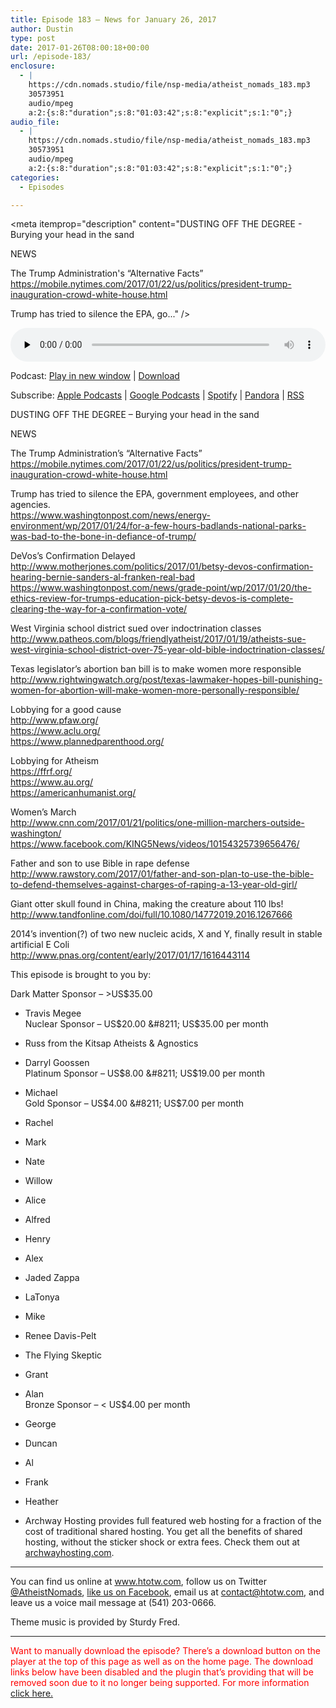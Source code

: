 ```yaml
---
title: ﻿Episode 183 – News for January 26, 2017
author: Dustin
type: post
date: 2017-01-26T08:00:18+00:00
url: /﻿episode-183/
enclosure:
  - |
    https://cdn.nomads.studio/file/nsp-media/atheist_nomads_183.mp3
    30573951
    audio/mpeg
    a:2:{s:8:"duration";s:8:"01:03:42";s:8:"explicit";s:1:"0";}
audio_file:
  - |
    https://cdn.nomads.studio/file/nsp-media/atheist_nomads_183.mp3
    30573951
    audio/mpeg
    a:2:{s:8:"duration";s:8:"01:03:42";s:8:"explicit";s:1:"0";}
categories:
  - Episodes

---
```

<div itemscope itemtype="http://schema.org/AudioObject">
  <meta itemprop="name" content="﻿Episode 183 &#8211; News for January 26, 2017" />
  
  <meta itemprop="uploadDate" content="2017-01-26T01:00:18-07:00" />
  
  <meta itemprop="encodingFormat" content="audio/mpeg" />
  
  <meta itemprop="duration" content="PT1H03M42S" />
  
  <meta itemprop="description" content="DUSTING OFF THE DEGREE - Burying your head in the sand

NEWS

The Trump Administration's “Alternative Facts”
https://mobile.nytimes.com/2017/01/22/us/politics/president-trump-inauguration-crowd-white-house.html

Trump has tried to silence the EPA, go..." />
  
  <meta itemprop="contentUrl" content="https://dts.podtrac.com/redirect.mp3/cdn.nomads.studio/file/nsp-media/atheist_nomads_183.mp3" />
  
  <meta itemprop="contentSize" content="29.2" />
  </p> 
  
  <div class="powerpress_player" id="powerpress_player_8445">
    <audio class="wp-audio-shortcode" id="audio-1452-189" preload="none" style="width: 100%;" controls="controls"><source type="audio/mpeg" src="https://dts.podtrac.com/redirect.mp3/cdn.nomads.studio/file/nsp-media/atheist_nomads_183.mp3?_=189" /><a href="https://dts.podtrac.com/redirect.mp3/cdn.nomads.studio/file/nsp-media/atheist_nomads_183.mp3">https://dts.podtrac.com/redirect.mp3/cdn.nomads.studio/file/nsp-media/atheist_nomads_183.mp3</a></audio>
  </div>
</div>

<p class="powerpress_links powerpress_links_mp3">
  Podcast: <a href="https://dts.podtrac.com/redirect.mp3/cdn.nomads.studio/file/nsp-media/atheist_nomads_183.mp3" class="powerpress_link_pinw" target="_blank" title="Play in new window" onclick="return powerpress_pinw('https://htotw.com/?powerpress_pinw=1452-podcast');" rel="nofollow">Play in new window</a> | <a href="https://dts.podtrac.com/redirect.mp3/cdn.nomads.studio/file/nsp-media/atheist_nomads_183.mp3" class="powerpress_link_d" title="Download" rel="nofollow" download="atheist_nomads_183.mp3">Download</a>
</p>

<p class="powerpress_links powerpress_subscribe_links">
  Subscribe: <a href="https://podcasts.apple.com/us/podcast/humanists-take-on-the-world/id530050098?mt=2&ls=1" class="powerpress_link_subscribe powerpress_link_subscribe_itunes" target="_blank" title="Subscribe on Apple Podcasts" rel="nofollow">Apple Podcasts</a> | <a href="https://www.google.com/podcasts?feed=aHR0cDovL2F0aGVpc3Rub21hZHMubGlic3luLmNvbS9yc3M%3D" class="powerpress_link_subscribe powerpress_link_subscribe_googleplay" target="_blank" title="Subscribe on Google Podcasts" rel="nofollow">Google Podcasts</a> | <a href="https://open.spotify.com/show/3LzK2xZGike6Tc1GEMtMbr?si=LieN9SNuTpq96smuaUsH8A" class="powerpress_link_subscribe powerpress_link_subscribe_spotify" target="_blank" title="Subscribe on Spotify" rel="nofollow">Spotify</a> | <a href="https://www.pandora.com/podcast/atheist-nomads/PC:10122?corr=62071012&part=ug" class="powerpress_link_subscribe powerpress_link_subscribe_pandora" target="_blank" title="Subscribe on Pandora" rel="nofollow">Pandora</a> | <a href="https://htotw.com/feed/podcast/" class="powerpress_link_subscribe powerpress_link_subscribe_rss" target="_blank" title="Subscribe via RSS" rel="nofollow">RSS</a>
</p>

DUSTING OFF THE DEGREE &#8211; Burying your head in the sand

NEWS

The Trump Administration&#8217;s “Alternative Facts”  
<a href="https://mobile.nytimes.com/2017/01/22/us/politics/president-trump-inauguration-crowd-white-house.html" target="_blank" rel="noopener">https://mobile.nytimes.com/2017/01/22/us/politics/president-trump-inauguration-crowd-white-house.html</a>

Trump has tried to silence the EPA, government employees, and other agencies.  
<a href="https://www.washingtonpost.com/news/energy-environment/wp/2017/01/24/for-a-few-hours-badlands-national-parks-was-bad-to-the-bone-in-defiance-of-trump/" target="_blank" rel="noopener">https://www.washingtonpost.com/news/energy-environment/wp/2017/01/24/for-a-few-hours-badlands-national-parks-was-bad-to-the-bone-in-defiance-of-trump/</a>

DeVos’s Confirmation Delayed  
<a href="http://www.motherjones.com/politics/2017/01/betsy-devos-confirmation-hearing-bernie-sanders-al-franken-real-bad" target="_blank" rel="noopener">http://www.motherjones.com/politics/2017/01/betsy-devos-confirmation-hearing-bernie-sanders-al-franken-real-bad</a>  
<a href="https://www.washingtonpost.com/news/grade-point/wp/2017/01/20/the-ethics-review-for-trumps-education-pick-betsy-devos-is-complete-clearing-the-way-for-a-confirmation-vote/" target="_blank" rel="noopener">https://www.washingtonpost.com/news/grade-point/wp/2017/01/20/the-ethics-review-for-trumps-education-pick-betsy-devos-is-complete-clearing-the-way-for-a-confirmation-vote/</a>

West Virginia school district sued over indoctrination classes  
<a href="http://www.patheos.com/blogs/friendlyatheist/2017/01/19/atheists-sue-west-virginia-school-district-over-75-year-old-bible-indoctrination-classes/" target="_blank" rel="noopener">http://www.patheos.com/blogs/friendlyatheist/2017/01/19/atheists-sue-west-virginia-school-district-over-75-year-old-bible-indoctrination-classes/</a>

Texas legislator’s abortion ban bill is to make women more responsible  
<a href="http://www.rightwingwatch.org/post/texas-lawmaker-hopes-bill-punishing-women-for-abortion-will-make-women-more-personally-responsible/" target="_blank" rel="noopener">http://www.rightwingwatch.org/post/texas-lawmaker-hopes-bill-punishing-women-for-abortion-will-make-women-more-personally-responsible/</a>

Lobbying for a good cause  
<a href="http://www.pfaw.org/" target="_blank" rel="noopener">http://www.pfaw.org/</a>  
<a href="https://www.aclu.org/" target="_blank" rel="noopener">https://www.aclu.org/</a>  
<a href="https://www.plannedparenthood.org/" target="_blank" rel="noopener">https://www.plannedparenthood.org/</a>

Lobbying for Atheism  
<a href="https://ffrf.org/" target="_blank" rel="noopener">https://ffrf.org/</a>  
<a href="https://www.au.org/" target="_blank" rel="noopener">https://www.au.org/</a>  
<a href="https://americanhumanist.org/" target="_blank" rel="noopener">https://americanhumanist.org/</a>

Women&#8217;s March  
<a href="http://www.cnn.com/2017/01/21/politics/one-million-marchers-outside-washington/" target="_blank" rel="noopener">http://www.cnn.com/2017/01/21/politics/one-million-marchers-outside-washington/</a>  
<a href="https://www.facebook.com/KING5News/videos/10154325739656476/" target="_blank" rel="noopener">https://www.facebook.com/KING5News/videos/10154325739656476/</a>

Father and son to use Bible in rape defense  
<a href="http://www.rawstory.com/2017/01/father-and-son-plan-to-use-the-bible-to-defend-themselves-against-charges-of-raping-a-13-year-old-girl/" target="_blank" rel="noopener">http://www.rawstory.com/2017/01/father-and-son-plan-to-use-the-bible-to-defend-themselves-against-charges-of-raping-a-13-year-old-girl/</a>

Giant otter skull found in China, making the creature about 110 lbs!  
<a href="http://www.tandfonline.com/doi/full/10.1080/14772019.2016.1267666" target="_blank" rel="noopener">http://www.tandfonline.com/doi/full/10.1080/14772019.2016.1267666</a>

2014’s invention(?) of two new nucleic acids, X and Y, finally result in stable artificial E Coli  
<a href="http://www.pnas.org/content/early/2017/01/17/1616443114" target="_blank" rel="noopener">http://www.pnas.org/content/early/2017/01/17/1616443114</a>

This episode is brought to you by:

Dark Matter Sponsor &#8211; >US$35.00  
* Travis Megee  
Nuclear Sponsor &#8211; US$20.00 &#8211; US$35.00 per month  
* Russ from the Kitsap Atheists & Agnostics  
* Darryl Goossen  
Platinum Sponsor &#8211; US$8.00 &#8211; US$19.00 per month  
* Michael  
Gold Sponsor &#8211; US$4.00 &#8211; US$7.00 per month  
* Rachel  
* Mark  
* Nate  
* Willow  
* Alice  
* Alfred  
* Henry  
* Alex  
* Jaded Zappa  
* LaTonya  
* Mike  
* Renee Davis-Pelt  
* The Flying Skeptic  
* Grant  
* Alan  
Bronze Sponsor &#8211; < US$4.00 per month  
* George  
* Duncan  
* Al  
* Frank  
* Heather

* Archway Hosting provides full featured web hosting for a fraction of the cost of traditional shared hosting. You get all the benefits of shared hosting, without the sticker shock or extra fees. Check them out at <a href="http://archwayhosting.com/" target="_blank" rel="noopener">archwayhosting.com</a>.

<hr width="500" />

You can find us online at <a href="https://www.htotw.com/" target="_blank" rel="noopener">www.htotw.com</a>, follow us on Twitter <a href="https://twitter.com/AtheistNomads" target="_blank" rel="noopener">@AtheistNomads</a>, <a href="https://htotw.com/facebook" target="_blank" rel="noopener">like us on Facebook</a>, email us at <contact@htotw.com>, and leave us a voice mail message at (541) 203-0666.

Theme music is provided by Sturdy Fred.

* * *

<span style="color: #ff0000;">Want to manually download the episode? There&#8217;s a download button on the player at the top of this page as well as on the home page. The download links below have been disabled and the plugin that&#8217;s providing that will be removed soon due to it no longer being supported. For more information <a href="https://www.htotw.com/2017/old-feeds/">click here.</a></span>